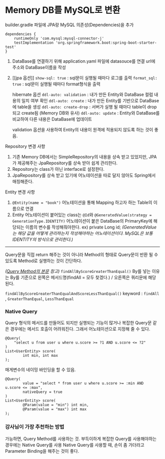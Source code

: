 # Memory DB를 MySQL로 변환
builder.gradle 파일에 JPA랑 MySQL 의존성(Dependencies)을 추가
```
dependencies {
	runtimeOnly 'com.mysql:mysql-connector-j'
	testImplementation 'org.springframework.boot:spring-boot-starter-test'
}
```

1. DataBase를 연결하기 위해 application.yaml 파일에 datasouce를 연결
	url에 주소와 DataBase이름을 작성

2. [[jpa 옵션]]
	`show-sql: true` : sql문이 실행될 때마다 로그를 출력
	`format_sql: true` : sql문이 실행될 때마다 format형식을 출력
	
	hibernate 옵션
		`ddl-auto: validation` : 내가 만든 Entity와 DataBase 컬럼 내용의 일치 여부 확인
		`ddl-auto: create` : 내가 만든 Entity를 기반으로 DataBase에 table을 생성
		`ddl-auto: create-drop` : 서버가 실행 될 때마다 table이 drop되고 create됨 (Memory DB와 유사)
		`ddl-auto: update` : Entity와 DataBase를 비교하여 다른 내용은 DataBase에 업데이트
	
	validation 옵션을 사용하여 Entity의 내용이 원격에 적용되지 않도록 하는 것이 좋음.


Repository 변경 사항
1. 기존 Memory DB에서는 SimpleRepository의 내용을 상속 받고 있었지만, JPA가 제공해주는 JpaRepository를 상속 받아 쉽게 관리한다.
2. Repository는 class가 아닌 interface로 설정한다.
3. JpaRepository를 상속 받고 있기에 어노테이션을 따로 달지 않아도 Spring에서 매칭해준다.

Entity 변경 사항
1. `@Entity(name = "book")` 어노테이션을 통해 Mapping 하고자 하는 Table의 이름으로 연결
2. Entity 어노테이션이 붙어있는 class는 `@Id`와 `@GeneratedValue(strategy = GenerationType.IDENTITY)` 어노테이션이 붙은 DataBase의 PrimaryKey에 해당되는 이름의 변수를 작성해줘야한다.
	ex) private Long id;
*(GeneratedValue는 해당 값을 어떻게 관리하는지 작성해야하는 어노테이션이다. MySQL은 보통 IDENTITY의 방식으로 관리한다.)*



---

Query문을 직접 return 해주는 것이 아니라 Method의 형태로 Query문이 반환 될 수 있도록 Method로 실행하는 것이 간단하다.


*([Query Method의 본문](https://docs.spring.io/spring-data/jpa/reference/jpa/query-methods.html) 참고)*
`findAllByScoreGreaterThanEqual()` 
By를 넣는 이유는 By를 기준으로 왼쪽은 메서드명(findAll = 모두 찾겠다.) / 오른쪽은 쿼리문에 해당된다.


`findAllByScoreGreaterThanEqualAndScoreLessThanEqual()`
keyword : `findAll` , `GreaterThanEqual`, `LessThanEqual`

### Native Query
Query 형식의 메서드를 만들어도 되지만 실행되는 기능이 많거나 복잡한 Query문 같은 경우에는 메서드 호출이 어려워진다. 그래서 어노테이션으로 지정해 줄 수 있다.

```
@Query(
	"select u from user u where u.score >= ?1 AND u.score <= ?2"
)
List<UserEntity> score(  
        int min, int max  
);
```

매게변수의 네이밍 바인딩을 할 수 있음.
```
@Query(  
        value = "select * from user u where u.score >= :min AND u.score <= :max",  
        nativeQuery = true  
)  
List<UserEntity> score(  
        @Param(value = "min") int min,  
        @Param(value = "max") int max  
);
```




### 강사님이 가장 추천하는 방법
가능하면, Query Method를 사용하는 것.
부득이하게 복잡한 Query를 사용해야하는 경우에는 Native Query를 사용
Native Query를 사용할 때, 손이 좀 가더라고 Parameter Binding을 해주는 것이 좋다.
